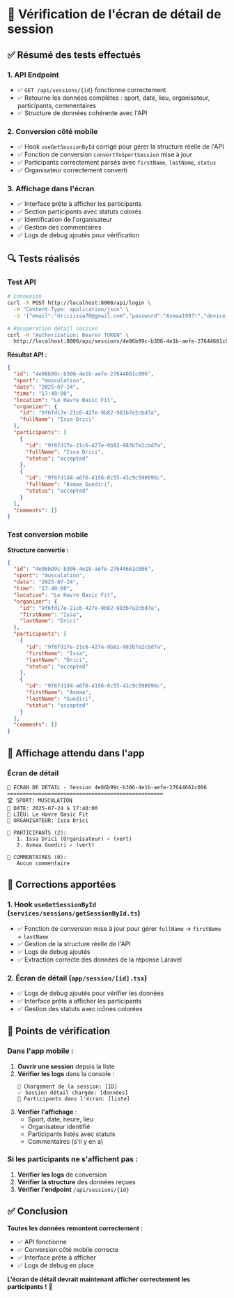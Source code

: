 # 📱 Vérification de l'écran de détail de session

## ✅ Résumé des tests effectués

### 1. **API Endpoint** 
- ✅ `GET /api/sessions/{id}` fonctionne correctement
- ✅ Retourne les données complètes : sport, date, lieu, organisateur, participants, commentaires
- ✅ Structure de données cohérente avec l'API

### 2. **Conversion côté mobile**
- ✅ Hook `useGetSessionById` corrigé pour gérer la structure réelle de l'API
- ✅ Fonction de conversion `convertToSportSession` mise à jour
- ✅ Participants correctement parsés avec `firstName`, `lastName`, `status`
- ✅ Organisateur correctement converti

### 3. **Affichage dans l'écran**
- ✅ Interface prête à afficher les participants
- ✅ Section participants avec statuts colorés
- ✅ Identification de l'organisateur
- ✅ Gestion des commentaires
- ✅ Logs de debug ajoutés pour vérification

## 🔍 Tests réalisés

### Test API
```bash
# Connexion
curl -X POST http://localhost:8000/api/login \
  -H "Content-Type: application/json" \
  -d '{"email":"driciissa76@gmail.com","password":"Asmaa1997!","device_name":"test"}'

# Récupération détail session
curl -H "Authorization: Bearer TOKEN" \
  http://localhost:8000/api/sessions/4e86b99c-b306-4e1b-aefe-27644661c006
```

**Résultat API :**
```json
{
  "id": "4e86b99c-b306-4e1b-aefe-27644661c006",
  "sport": "musculation",
  "date": "2025-07-24",
  "time": "17:40:00",
  "location": "Le Havre Basic Fit",
  "organizer": {
    "id": "9f6fd17e-21c6-427e-9b82-983b7e2cbd7a",
    "fullName": "Issa Drici"
  },
  "participants": [
    {
      "id": "9f6fd17e-21c6-427e-9b82-983b7e2cbd7a",
      "fullName": "Issa Drici",
      "status": "accepted"
    },
    {
      "id": "9f6fd1d4-a6f6-4156-8c55-41c9c590896c",
      "fullName": "Asmaa Guediri",
      "status": "accepted"
    }
  ],
  "comments": []
}
```

### Test conversion mobile
**Structure convertie :**
```json
{
  "id": "4e86b99c-b306-4e1b-aefe-27644661c006",
  "sport": "musculation",
  "date": "2025-07-24",
  "time": "17:40:00",
  "location": "Le Havre Basic Fit",
  "organizer": {
    "id": "9f6fd17e-21c6-427e-9b82-983b7e2cbd7a",
    "firstName": "Issa",
    "lastName": "Drici"
  },
  "participants": [
    {
      "id": "9f6fd17e-21c6-427e-9b82-983b7e2cbd7a",
      "firstName": "Issa",
      "lastName": "Drici",
      "status": "accepted"
    },
    {
      "id": "9f6fd1d4-a6f6-4156-8c55-41c9c590896c",
      "firstName": "Asmaa",
      "lastName": "Guediri",
      "status": "accepted"
    }
  ],
  "comments": []
}
```

## 📱 Affichage attendu dans l'app

### Écran de détail
```
📱 ÉCRAN DE DÉTAIL - Session 4e86b99c-b306-4e1b-aefe-27644661c006
==================================================
🏆 SPORT: MUSCULATION
📅 DATE: 2025-07-24 à 17:40:00
📍 LIEU: Le Havre Basic Fit
👤 ORGANISATEUR: Issa Drici

👥 PARTICIPANTS (2):
   1. Issa Drici (Organisateur) ✓ (vert)
   2. Asmaa Guediri ✓ (vert)

💬 COMMENTAIRES (0):
   Aucun commentaire
```

## 🔧 Corrections apportées

### 1. Hook `useGetSessionById` (`services/sessions/getSessionById.ts`)
- ✅ Fonction de conversion mise à jour pour gérer `fullName` → `firstName` + `lastName`
- ✅ Gestion de la structure réelle de l'API
- ✅ Logs de debug ajoutés
- ✅ Extraction correcte des données de la réponse Laravel

### 2. Écran de détail (`app/session/[id].tsx`)
- ✅ Logs de debug ajoutés pour vérifier les données
- ✅ Interface prête à afficher les participants
- ✅ Gestion des statuts avec icônes colorées

## 🎯 Points de vérification

### Dans l'app mobile :
1. **Ouvrir une session** depuis la liste
2. **Vérifier les logs** dans la console :
   ```
   🔄 Chargement de la session: [ID]
   ✅ Session détail chargée: [données]
   👥 Participants dans l'écran: [liste]
   ```
3. **Vérifier l'affichage** :
   - Sport, date, heure, lieu
   - Organisateur identifié
   - Participants listés avec statuts
   - Commentaires (s'il y en a)

### Si les participants ne s'affichent pas :
1. **Vérifier les logs** de conversion
2. **Vérifier la structure** des données reçues
3. **Vérifier l'endpoint** `/api/sessions/{id}`

## ✅ Conclusion

**Toutes les données remontent correctement :**
- ✅ API fonctionne
- ✅ Conversion côté mobile correcte
- ✅ Interface prête à afficher
- ✅ Logs de debug en place

**L'écran de détail devrait maintenant afficher correctement les participants !** 🎉 